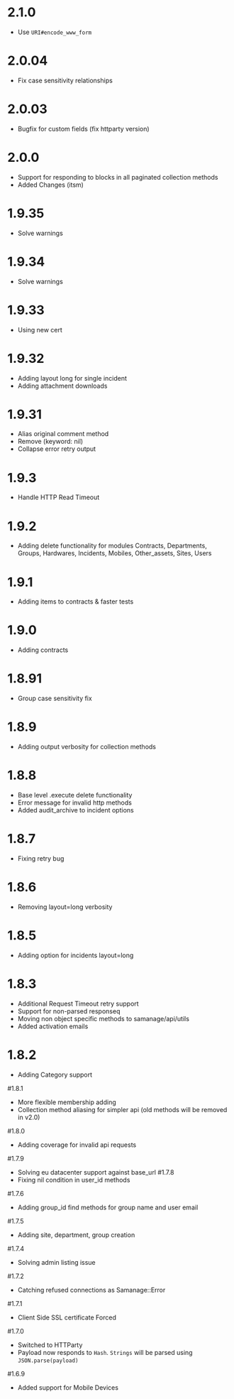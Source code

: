 # 2.1.0
- Use `URI#encode_www_form`

# 2.0.04
- Fix case sensitivity relationships
 
# 2.0.03
- Bugfix for custom fields (fix httparty version)

# 2.0.0
- Support for responding to blocks in all paginated collection methods
- Added Changes (itsm)

# 1.9.35
- Solve warnings

# 1.9.34
- Solve warnings

# 1.9.33
- Using new cert

# 1.9.32
- Adding layout long for single incident
- Adding attachment downloads

# 1.9.31
- Alias original comment method
- Remove (keyword: nil)
- Collapse error retry output

# 1.9.3
- Handle HTTP Read Timeout

# 1.9.2 
- Adding delete functionality for modules Contracts, Departments, Groups, Hardwares, Incidents, Mobiles, Other_assets, Sites, Users

# 1.9.1 
- Adding items to contracts & faster tests

# 1.9.0
- Adding contracts 

# 1.8.91 
- Group case sensitivity fix

# 1.8.9
- Adding output verbosity for collection methods

# 1.8.8
- Base level .execute delete functionality
- Error message for invalid http methods
- Added audit_archive to incident options

# 1.8.7
- Fixing retry bug

# 1.8.6
- Removing layout=long verbosity

# 1.8.5
- Adding option for incidents layout=long

# 1.8.3 
- Additional Request Timeout retry support
- Support for non-parsed responseq
- Moving non object specific methods to samanage/api/utils
- Added activation emails

# 1.8.2
- Adding Category support

#1.8.1
- More flexible membership adding
- Collection method aliasing for simpler api (old methods will be removed in v2.0)

#1.8.0
- Adding coverage for invalid api requests

#1.7.9
- Solving eu datacenter support against base_url
#1.7.8
- Fixing nil condition in user_id methods

#1.7.6
- Adding group_id find methods for group name and user email

#1.7.5
- Adding site, department, group creation

#1.7.4
- Solving admin listing issue

#1.7.2
- Catching refused connections as Samanage::Error

#1.7.1
- Client Side SSL certificate Forced

#1.7.0
- Switched to HTTParty
- Payload now responds to `Hash`. `Strings` will be parsed using `JSON.parse(payload)`

#1.6.9
- Added support for Mobile Devices